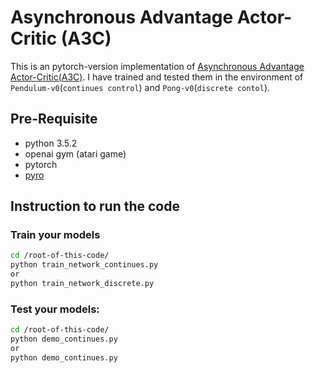 # Asynchronous Advantage Actor-Critic (A3C)
This is an pytorch-version implementation of [Asynchronous Advantage Actor-Critic(A3C)](https://arxiv.org/abs/1602.01783). I have trained and tested them in the environment of `Pendulum-v0`(`continues control`) and `Pong-v0`(`discrete contol`). 

## Pre-Requisite
- python 3.5.2
- openai gym (atari game)
- pytorch
- [pyro](http://pyro.ai/)

## Instruction to run the code
### Train your models
```bash
cd /root-of-this-code/
python train_network_continues.py
or
python train_network_discrete.py

```

### Test your models:
```bash
cd /root-of-this-code/
python demo_continues.py
or
python demo_continues.py

```


